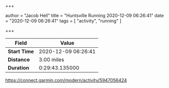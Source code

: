 +++

author = "Jacob Hell"
title = "Huntsville Running 2020-12-09 06:26:41"
date = "2020-12-09 06:26:41"
tags = [
    "activity", "running"
]

+++

<!--more-->

|Field  |Value  |
|--- | --- |
|**Start Time**|2020-12-09 06:26:41|
|**Distance**|3.00 miles|
|**Duration**|0:29:43.135000|

https://connect.garmin.com/modern/activity/5947056424